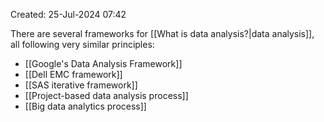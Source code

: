 Created: 25-Jul-2024 07:42

There are several frameworks for [[What is data analysis?|data analysis]], all following very similar principles:
* [[Google's Data Analysis Framework]]
* [[Dell EMC framework]]
* [[SAS iterative framework]]
* [[Project-based data analysis process]]
* [[Big data analytics process]]
